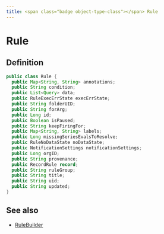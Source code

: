 ```yaml
---
title: <span class="badge object-type-class"></span> Rule
---
```

# <span class="badge object-type-class"></span> Rule

## Definition

```java
public class Rule {
  public Map<String, String> annotations;
  public String condition;
  public List<Query> data;
  public RuleExecErrState execErrState;
  public String folderUID;
  public String forArg;
  public Long id;
  public Boolean isPaused;
  public String keepFiringFor;
  public Map<String, String> labels;
  public Long missingSeriesEvalsToResolve;
  public RuleNoDataState noDataState;
  public NotificationSettings notificationSettings;
  public Long orgID;
  public String provenance;
  public RecordRule record;
  public String ruleGroup;
  public String title;
  public String uid;
  public String updated;
}
```
## See also

 * <span class="badge builder"></span> [RuleBuilder](./builder-RuleBuilder.md)
